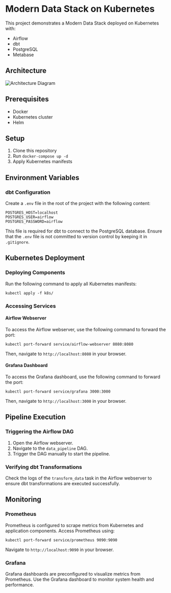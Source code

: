 # Modern Data Stack on Kubernetes

This project demonstrates a Modern Data Stack deployed on Kubernetes with:
- Airflow
- dbt
- PostgreSQL
- Metabase

## Architecture

![Architecture Diagram](architecture.png)

## Prerequisites
- Docker
- Kubernetes cluster
- Helm

## Setup
1. Clone this repository
2. Run `docker-compose up -d`
3. Apply Kubernetes manifests

## Environment Variables

### dbt Configuration
Create a `.env` file in the root of the project with the following content:

```
POSTGRES_HOST=localhost
POSTGRES_USER=airflow
POSTGRES_PASSWORD=airflow
```

This file is required for dbt to connect to the PostgreSQL database. Ensure that the `.env` file is not committed to version control by keeping it in `.gitignore`.

## Kubernetes Deployment

### Deploying Components
Run the following command to apply all Kubernetes manifests:

```
kubectl apply -f k8s/
```

### Accessing Services

#### Airflow Webserver
To access the Airflow webserver, use the following command to forward the port:

```
kubectl port-forward service/airflow-webserver 8080:8080
```

Then, navigate to `http://localhost:8080` in your browser.

#### Grafana Dashboard
To access the Grafana dashboard, use the following command to forward the port:

```
kubectl port-forward service/grafana 3000:3000
```

Then, navigate to `http://localhost:3000` in your browser.

## Pipeline Execution

### Triggering the Airflow DAG
1. Open the Airflow webserver.
2. Navigate to the `data_pipeline` DAG.
3. Trigger the DAG manually to start the pipeline.

### Verifying dbt Transformations
Check the logs of the `transform_data` task in the Airflow webserver to ensure dbt transformations are executed successfully.

## Monitoring

### Prometheus
Prometheus is configured to scrape metrics from Kubernetes and application components. Access Prometheus using:

```
kubectl port-forward service/prometheus 9090:9090
```

Navigate to `http://localhost:9090` in your browser.

### Grafana
Grafana dashboards are preconfigured to visualize metrics from Prometheus. Use the Grafana dashboard to monitor system health and performance.
